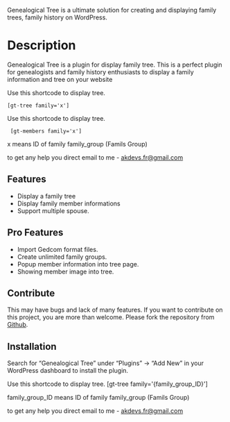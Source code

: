 Genealogical Tree is a ultimate solution for creating and displaying family trees, family history on WordPress.

# Description

Genealogical Tree is a plugin for display family tree. This is a perfect plugin for genealogists and family history enthusiasts to display a family information and tree on your website

Use this shortcode to display tree. 

    [gt-tree family='x']

Use this shortcode to display tree. 

     [gt-members family='x']

x means ID of family family_group (Famils Group)

to get any help you direct email to me - akdevs.fr@gmail.com

## Features 

* Display a family tree
* Display family member informations
* Support multiple spouse.

## Pro Features 

* Import Gedcom format files.
* Create unlimited family groups.
* Popup member information into tree page.
* Showing member image into tree.

##  Contribute
This may have bugs and lack of many features. If you want to contribute on this project, you are more than welcome. Please fork the repository from [Github](https://github.com/akdevsfr/genealogical-tree).

## Installation 

Search for “Genealogical Tree” under “Plugins” → “Add New” in your WordPress dashboard to install the plugin.

Use this shortcode to display tree. [gt-tree family='{family_group_ID}']

family_group_ID means ID of family family_group (Famils Group)

to get any help you direct email to me - akdevs.fr@gmail.com
